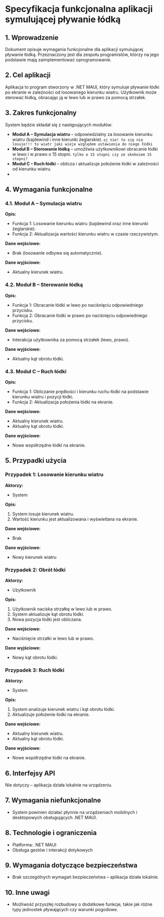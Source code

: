 # Specyfikacja funkcjonalna aplikacji symulującej pływanie łódką

## 1. Wprowadzenie
Dokument opisuje wymagania funkcjonalne dla aplikacji symulującej pływanie łódką. Przeznaczony jest dla zespołu programistów, którzy na jego podstawie mają zaimplementować oprogramowanie.

## 2. Cel aplikacji
Aplikacja to program stworzony w .NET MAUI, który symuluje pływanie łódki po ekranie w zależności od losowanego kierunku wiatru. Użytkownik może sterować łódką, obracając ją w lewo lub w prawo za pomocą strzałek.

## 3. Zakres funkcjonalny
System będzie składał się z następujących modułów:
- **Moduł A – Symulacja wiatru** – odpowiedzialny za losowanie kierunku wiatru (bajdewind i inne kierunki żeglarskie). ```oj nie! to się nie losuje!!! to wiatr jaki wieje względem ustawienia do niego łódki```
- **Moduł B – Sterowanie łódką** – umożliwia użytkownikowi obracanie łódki w lewo i w prawo o 15 stopni. ```tylko o 15 stopni czy ze skokoiem 15 stopni?```
- **Moduł C – Ruch łódki** – oblicza i aktualizuje położenie łódki w zależności od kierunku wiatru.
- 
## 4. Wymagania funkcjonalne
### 4.1. Moduł A – Symulacja wiatru
**Opis:**
- Funkcja 1: Losowanie kierunku wiatru (bajdewind oraz inne kierunki żeglarskie).
- Funkcja 2: Aktualizacja wartości kierunku wiatru w czasie rzeczywistym.

**Dane wejściowe:**
- Brak (losowanie odbywa się automatycznie).

**Dane wyjściowe:**
- Aktualny kierunek wiatru.

### 4.2. Moduł B – Sterowanie łódką
**Opis:**
- Funkcja 1: Obracanie łódki w lewo po naciśnięciu odpowiedniego przycisku.
- Funkcja 2: Obracanie łódki w prawo po naciśnięciu odpowiedniego przycisku.

**Dane wejściowe:**
- Interakcja użytkownika za pomocą strzałek (lewo, prawo).

**Dane wyjściowe:**
- Aktualny kąt obrotu łódki.

### 4.3. Moduł C – Ruch łódki
**Opis:**
- Funkcja 1: Obliczanie prędkości i kierunku ruchu łódki na podstawie kierunku wiatru i pozycji łódki.
- Funkcja 2: Aktualizacja położenia łódki na ekranie.

**Dane wejściowe:**
- Aktualny kierunek wiatru.
- Aktualny kąt obrotu łódki.

**Dane wyjściowe:**
- Nowe współrzędne łódki na ekranie.

## 5. Przypadki użycia
### Przypadek 1: Losowanie kierunku wiatru
**Aktorzy:**
- System

**Opis:**
1. System losuje kierunek wiatru.
2. Wartość kierunku jest aktualizowana i wyświetlana na ekranie.

**Dane wejściowe:**
- Brak

**Dane wyjściowe:**
- Nowy kierunek wiatru

### Przypadek 2: Obrót łódki
**Aktorzy:**
- Użytkownik

**Opis:**
1. Użytkownik naciska strzałkę w lewo lub w prawo.
2. System aktualizuje kąt obrotu łódki.
3. Nowa pozycja łódki jest obliczana.

**Dane wejściowe:**
- Naciśnięcie strzałki w lewo lub w prawo.

**Dane wyjściowe:**
- Nowy kąt obrotu łódki.

### Przypadek 3: Ruch łódki
**Aktorzy:**
- System

**Opis:**
1. System analizuje kierunek wiatru i kąt obrotu łódki.
2. Aktualizuje położenie łódki na ekranie.

**Dane wejściowe:**
- Aktualny kierunek wiatru.
- Aktualny kąt obrotu łódki.

**Dane wyjściowe:**
- Nowe współrzędne łódki na ekranie.

## 6. Interfejsy API
Nie dotyczy – aplikacja działa lokalnie na urządzeniu.

## 7. Wymagania niefunkcjonalne
- System powinien działać płynnie na urządzeniach mobilnych i desktopowych obsługujących .NET MAUI.

## 8. Technologie i ograniczenia
- Platforma: .NET MAUI
- Obsługa gestów i interakcji dotykowych

## 9. Wymagania dotyczące bezpieczeństwa
- Brak szczególnych wymagań bezpieczeństwa – aplikacja działa lokalnie.

## 10. Inne uwagi
- Możliwość przyszłej rozbudowy o dodatkowe funkcje, takie jak różne typy jednostek pływających czy warunki pogodowe.
